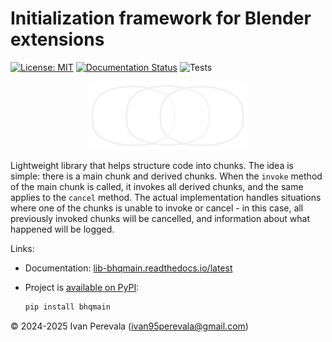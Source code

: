 # Initialization framework for Blender extensions

[![License: MIT](https://img.shields.io/badge/License-MIT-yellow.svg)](https://opensource.org/licenses/MIT)
[![Documentation Status](https://readthedocs.org/projects/lib-bhqmain/badge/?version=latest)](https://lib-bhqmain.readthedocs.io/latest)
![Tests](https://github.com/ivan-perevala/lib_bhqmain/actions/workflows/python-tests.yml/badge.svg)


<p align="center">
    <img src="https://raw.githubusercontent.com/ivan-perevala/lib_bhqmain/main/.github/images/logo-dark.svg" alt="Logo" style="width:50%; height:auto;">
</p>

Lightweight library that helps structure code into chunks. The idea is simple: there is a main chunk and derived chunks. When the `invoke` method of the main chunk is called, it invokes all derived chunks, and the same applies to the `cancel` method. The actual implementation handles situations where one of the chunks is unable to invoke or cancel - in this case, all previously invoked chunks will be cancelled, and information about what happened will be logged.

Links:

* Documentation: [lib-bhqmain.readthedocs.io/latest](https://lib-bhqmain.readthedocs.io/latest/)

* Project is [available on PyPI](https://pypi.org/project/bhqmain/):

    ```powershell
    pip install bhqmain
    ```


© 2024-2025 Ivan Perevala (ivan95perevala@gmail.com)
